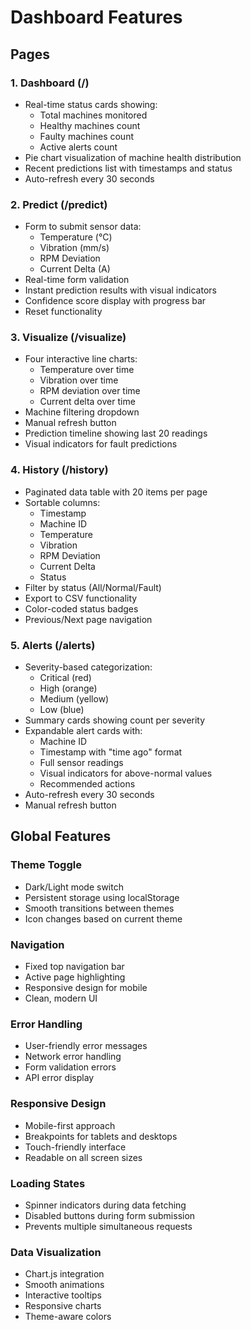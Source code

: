 # Dashboard Features

## Pages

### 1. Dashboard (/)
- Real-time status cards showing:
  - Total machines monitored
  - Healthy machines count
  - Faulty machines count
  - Active alerts count
- Pie chart visualization of machine health distribution
- Recent predictions list with timestamps and status
- Auto-refresh every 30 seconds

### 2. Predict (/predict)
- Form to submit sensor data:
  - Temperature (°C)
  - Vibration (mm/s)
  - RPM Deviation
  - Current Delta (A)
- Real-time form validation
- Instant prediction results with visual indicators
- Confidence score display with progress bar
- Reset functionality

### 3. Visualize (/visualize)
- Four interactive line charts:
  - Temperature over time
  - Vibration over time
  - RPM deviation over time
  - Current delta over time
- Machine filtering dropdown
- Manual refresh button
- Prediction timeline showing last 20 readings
- Visual indicators for fault predictions

### 4. History (/history)
- Paginated data table with 20 items per page
- Sortable columns:
  - Timestamp
  - Machine ID
  - Temperature
  - Vibration
  - RPM Deviation
  - Current Delta
  - Status
- Filter by status (All/Normal/Fault)
- Export to CSV functionality
- Color-coded status badges
- Previous/Next page navigation

### 5. Alerts (/alerts)
- Severity-based categorization:
  - Critical (red)
  - High (orange)
  - Medium (yellow)
  - Low (blue)
- Summary cards showing count per severity
- Expandable alert cards with:
  - Machine ID
  - Timestamp with "time ago" format
  - Full sensor readings
  - Visual indicators for above-normal values
  - Recommended actions
- Auto-refresh every 30 seconds
- Manual refresh button

## Global Features

### Theme Toggle
- Dark/Light mode switch
- Persistent storage using localStorage
- Smooth transitions between themes
- Icon changes based on current theme

### Navigation
- Fixed top navigation bar
- Active page highlighting
- Responsive design for mobile
- Clean, modern UI

### Error Handling
- User-friendly error messages
- Network error handling
- Form validation errors
- API error display

### Responsive Design
- Mobile-first approach
- Breakpoints for tablets and desktops
- Touch-friendly interface
- Readable on all screen sizes

### Loading States
- Spinner indicators during data fetching
- Disabled buttons during form submission
- Prevents multiple simultaneous requests

### Data Visualization
- Chart.js integration
- Smooth animations
- Interactive tooltips
- Responsive charts
- Theme-aware colors
